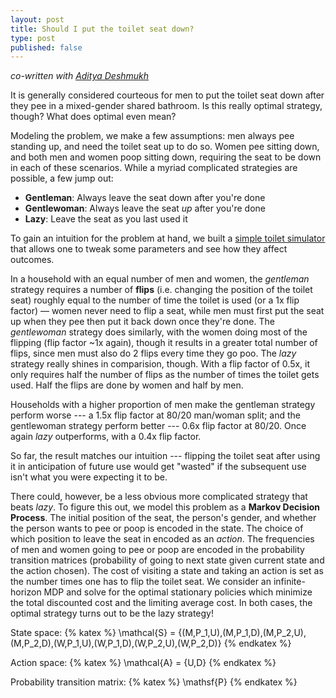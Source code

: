 ```yaml
---
layout: post
title: Should I put the toilet seat down?
type: post
published: false
---
```


_co-written with [Aditya Deshmukh](https://ece.illinois.edu/about/directory/grad-students/ad11)_

It is generally considered courteous for men to put the toilet seat down after
they pee in a mixed-gender shared bathroom. Is this really optimal strategy,
though? What does optimal even mean?

Modeling the problem, we make a few assumptions: men always pee standing up, and need the
toilet seat up to do so. Women pee sitting down, and both men and women poop
sitting down, requiring the seat to be down in each of these scenarios. While a
myriad complicated strategies are possible, a few jump out:

- **Gentleman**: Always leave the seat down after you're done
- **Gentlewoman**: Always leave the seat _up_ after you're done
- **Lazy**: Leave the seat as you last used it

To gain an intuition for the problem at hand, we built a
[simple toilet simulator](/toilet-protocol)
that allows one to tweak some parameters and see how they affect
outcomes.

In a household with an equal number of men and women, the _gentleman_
strategy requires a number of **flips** (i.e. changing the position of the
toilet seat) roughly equal to the number of time the toilet is used (or a 1x
flip factor) — women never need to flip a seat, while men must first put the
seat up when they pee then put it back down once they're done. The _gentlewoman_
strategy does similarly, with the women doing most of the
flipping (flip factor ~1x again), though it results in a greater total number of
flips, since men must also do 2 flips every time they go poo. The _lazy_
strategy really shines in comparision, though. With a flip factor of 0.5x, it
only requires half the number of flips as the number of times the toilet gets
used. Half the flips are done by women and half by men.

Households with a higher proportion of men make the gentleman strategy perform
worse --- a 1.5x flip factor at 80/20 man/woman split; and the gentlewoman
strategy perform better --- 0.6x flip factor at 80/20. Once again _lazy_
outperforms, with a 0.4x flip factor.

So far, the result matches our intuition --- flipping the toilet seat after
using it in anticipation of future use would get "wasted" if the subsequent use
isn't what you were expecting it to be.

There could, however, be a less obvious more complicated strategy that beats
_lazy_. To figure this out, we model this problem as a **Markov Decision
Process**. The initial position of the seat, the person's gender, and whether
the person wants to pee or poop is encoded in the state. The choice of which
position to leave the seat in encoded as an _action_. The frequencies of men
and women going to pee or poop are encoded in the probability transition
matrices (probability of going to next state given current state and the action
chosen). The cost of visiting a state and taking an action is set as the number
times one has to flip the toilet seat. We consider an infinite-horizon MDP and
solve for the optimal stationary policies which minimize the total discounted
cost and the limiting average cost. In both cases, the optimal strategy turns out
to be the lazy strategy!

State space:
{% katex %}
\mathcal{S} = \{(M,P_1,U),(M,P_1,D),(M,P_2,U),(M,P_2,D),(W,P_1,U),(W,P_1,D),(W,P_2,U),(W,P_2,D)\}
{% endkatex %}

Action space:
{% katex %}
\mathcal{A} = \{U,D\}
{% endkatex %}

Probability transition matrix:
{% katex %}
\mathsf{P}
{% endkatex %}
